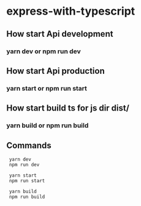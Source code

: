 # express-with-typescript

## How start Api development

### yarn dev or npm run dev

## How start Api production

### yarn start or npm run start

## How start build ts for js dir dist/

### yarn build or npm run build

## Commands

```
 yarn dev 
 npm run dev 
```
```
 yarn start 
 npm run start 
```
```
 yarn build 
 npm run build 
```